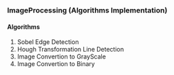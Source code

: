 ### ImageProcessing (Algorithms Implementation)
#### Algorithms
1. Sobel Edge Detection
2. Hough Transformation Line Detection
3. Image Convertion to GrayScale
4. Image Convertion to Binary

